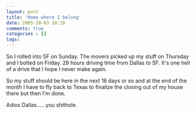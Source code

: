 ```yaml
---
layout: post
title: 'Home where I belong'
date: 2005-10-03 10:10
comments: true
categories : []
tags:
---
```

So I rolled into SF on Sunday. The movers picked up my stuff on Thursday and I bolted on Friday. 29 hours driving time from Dallas to SF. It's one hell of a drive that I hope I never make again.

So my stuff should be here in the next 16 days or so and at the end of the month I have to fly back to Texas to finalize the closing out of my house there but then I'm done.

Adios Dallas......you shithole.



